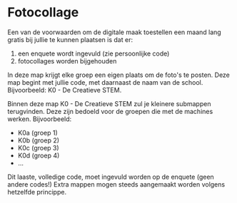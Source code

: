 # Fotocollage

Een van de voorwaarden om de digitale maak toestellen een maand lang gratis bij jullie te kunnen plaatsen is dat er:
1. een enquete wordt ingevuld (zie persoonlijke code)
2. fotocollages worden bijgehouden

In deze map krijgt elke groep een eigen plaats om de foto's te posten. 
Deze map begint met jullie code, met daarnaast de naam van de school.
Bijvoorbeeld: K0 - De Creatieve STEM. 

Binnen deze map K0 - De Creatieve STEM zul je kleinere submappen terugvinden. Deze zijn bedoeld voor de groepen die met de machines werken. Bijvoorbeeld:
* K0a (groep 1)
* K0b (groep 2)
* K0c (groep 3)
* K0d (groep 4)
* ...

Dit laaste, volledige code, moet ingevuld worden op de enquete (geen andere codes!)
Extra mappen mogen steeds aangemaakt worden volgens hetzelfde princippe.
